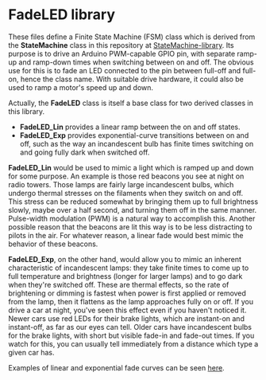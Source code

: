 # FadeLED library

These files define a Finite State Machine (FSM) class which is derived from the __StateMachine__ class in this repository at [StateMachine-library](https://github.com/twrackers/StateMachine-library).  Its purpose is to drive an Arduino PWM-capable GPIO pin, with separate ramp-up and ramp-down times when switching between on and off.  The obvious use for this is to fade an LED connected to the pin between full-off and full-on, hence the class name.  With suitable drive hardware, it could also be used to ramp a motor's speed up and down.

Actually, the __FadeLED__ class is itself a base class for two derived classes in this library.
* __FadeLED_Lin__ provides a linear ramp between the on and off states.
* __FadeLED_Exp__ provides exponential-curve transitions between on and off, such as the way an incandescent bulb has finite times switching on and going fully dark when switched off.
  
__FadeLED_Lin__ would be used to mimic a light which is ramped up and down for some purpose.  An example is those red beacons you see at night on radio towers.  Those lamps are fairly large incandescent bulbs, which undergo thermal stresses on the filaments when they switch on and off.  This stress can be reduced somewhat by bringing them up to full brightness slowly, maybe over a half second, and turning them off in the same manner.  Pulse-width modulation (PWM) is a natural way to accomplish this.  Another possible reason that the beacons are lit this way is to be less distracting to pilots in the air.  For whatever reason, a linear fade would best mimic the behavior of these beacons.

__FadeLED_Exp__, on the other hand, would allow you to mimic an inherent characteristic of incandescent lamps: they take finite times to come up to full temperature and brightness (longer for larger lamps) and to go dark when they're switched off.  These are thermal effects, so the rate of brightening or dimming is fastest when power is first applied or removed from the lamp, then it flattens as the lamp approaches fully on or off.  If you drive a car at night, you've seen this effect even if you haven't noticed it.  Newer cars use red LEDs for their brake lights, which are instant-on and instant-off, as far as our eyes can tell.  Older cars have incandescent bulbs for the brake lights, with short but visible fade-in and fade-out times.  If you watch for this, you can usually tell immediately from a distance which type a given car has.

Examples of linear and exponential fade curves can be seen [here](https://github.com/twrackers/Arduino-projects/blob/master/libraries/FadeLED/FadeLED_plot.png).
